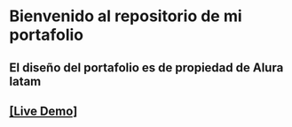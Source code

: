 # Bienvenido al repositorio de mi portafolio
## El diseño del portafolio es de propiedad de Alura latam 
## <a href="#">[Live Demo]</a>